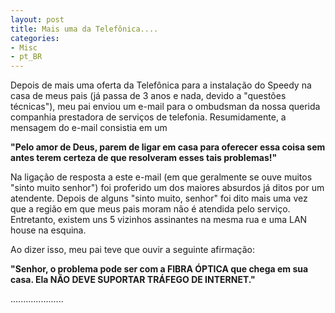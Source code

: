 ```yaml
---
layout: post
title: Mais uma da Telefônica....
categories:
- Misc
- pt_BR
---
```

Depois de mais uma oferta da Telefônica para a instalação do Speedy na casa de meus pais (já passa de 3 anos e nada, devido a "questões técnicas"), meu pai enviou um e-mail para o ombudsman da nossa querida companhia prestadora de serviços de telefonia. Resumidamente, a mensagem do e-mail consistia em um

**"Pelo amor de Deus, parem de ligar em casa para oferecer essa coisa sem antes terem certeza de que resolveram esses tais problemas!"**

Na ligação de resposta a este e-mail (em que geralmente se ouve muitos "sinto muito senhor") foi proferido um dos maiores absurdos já ditos por um atendente. Depois de alguns "sinto muito, senhor" foi dito mais uma vez que a região em que meus pais moram não é atendida pelo serviço. Entretanto, existem uns 5 vizinhos assinantes na mesma rua e uma LAN house na esquina.

Ao dizer isso, meu pai teve que ouvir a seguinte afirmação:

**"Senhor, o problema pode ser com a FIBRA ÓPTICA que chega em sua casa. Ela NÃO DEVE SUPORTAR TRÁFEGO DE INTERNET."**

.....................
